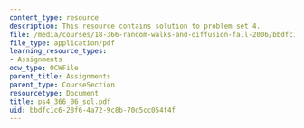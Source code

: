 ```yaml
---
content_type: resource
description: This resource contains solution to problem set 4.
file: /media/courses/18-366-random-walks-and-diffusion-fall-2006/bbdfc1c628f64a729c8b70d5cc054f4f_ps4_366_06_sol.pdf
file_type: application/pdf
learning_resource_types:
- Assignments
ocw_type: OCWFile
parent_title: Assignments
parent_type: CourseSection
resourcetype: Document
title: ps4_366_06_sol.pdf
uid: bbdfc1c6-28f6-4a72-9c8b-70d5cc054f4f
---
```

